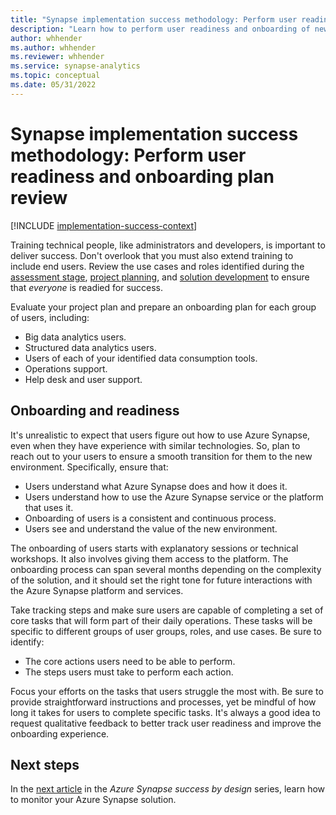 ```yaml
---
title: "Synapse implementation success methodology: Perform user readiness and onboarding plan review"
description: "Learn how to perform user readiness and onboarding of new users to ensure successful adoption of your data warehouse."
author: whhender
ms.author: whhender
ms.reviewer: whhender
ms.service: synapse-analytics
ms.topic: conceptual
ms.date: 05/31/2022
---
```


# Synapse implementation success methodology: Perform user readiness and onboarding plan review

[!INCLUDE [implementation-success-context](includes/implementation-success-context.md)]

Training technical people, like administrators and developers, is important to deliver success. Don't overlook that you must also extend training to include end users. Review the use cases and roles identified during the [assessment stage](implementation-success-assess-environment.md), [project planning](implementation-success-evaluate-project-plan.md), and [solution development](implementation-success-evaluate-solution-development-environment-design.md) to ensure that *everyone* is readied for success.

Evaluate your project plan and prepare an onboarding plan for each group of users, including:

- Big data analytics users.
- Structured data analytics users.
- Users of each of your identified data consumption tools.
- Operations support.
- Help desk and user support.

## Onboarding and readiness

It's unrealistic to expect that users figure out how to use Azure Synapse, even when they have experience with similar technologies. So, plan to reach out to your users to ensure a smooth transition for them to the new environment. Specifically, ensure that:

- Users understand what Azure Synapse does and how it does it.
- Users understand how to use the Azure Synapse service or the platform that uses it.
- Onboarding of users is a consistent and continuous process.
- Users see and understand the value of the new environment.

The onboarding of users starts with explanatory sessions or technical workshops. It also involves giving them access to the platform. The onboarding process can span several months depending on the complexity of the solution, and it should set the right tone for future interactions with the Azure Synapse platform and services.

Take tracking steps and make sure users are capable of completing a set of core tasks that will form part of their daily operations. These tasks will be specific to different groups of user groups, roles, and use cases. Be sure to identify:

- The core actions users need to be able to perform.
- The steps users must take to perform each action.

Focus your efforts on the tasks that users struggle the most with. Be sure to provide straightforward instructions and processes, yet be mindful of how long it takes for users to complete specific tasks. It's always a good idea to request qualitative feedback to better track user readiness and improve the onboarding experience.

## Next steps

In the [next article](implementation-success-perform-monitoring-review.md) in the *Azure Synapse success by design* series, learn how to monitor your Azure Synapse solution.
